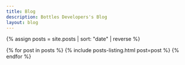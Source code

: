 ```yaml
---
title: Blog
description: Bottles Developers's Blog
layout: blog
---
```


{% assign posts = site.posts | sort: "date" | reverse %}

{% for post in posts %}
    {% include posts-listing.html post=post %}
{% endfor %}
